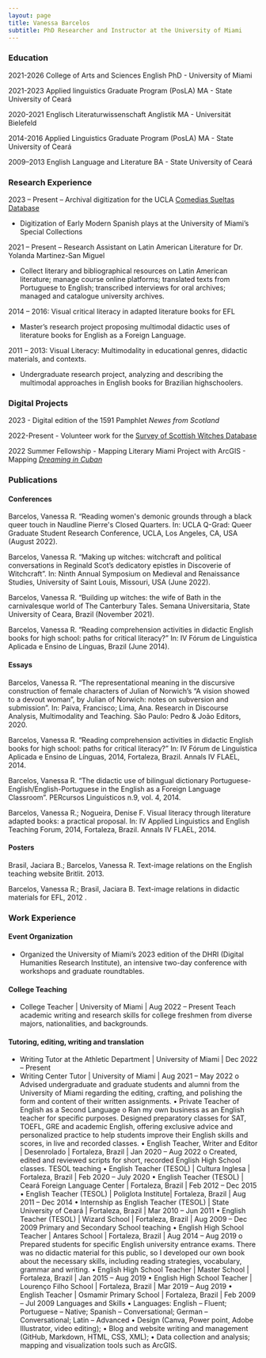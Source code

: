 ```yaml
---
layout: page
title: Vanessa Barcelos
subtitle: PhD Researcher and Instructor at the University of Miami
---
```

### Education

2021-2026 College of Arts and Sciences English PhD - University of Miami

2021-2023 Applied linguistics Graduate Program (PosLA) MA - State University of Ceará

2020-2021 Englisch Literaturwissenschaft Anglistik MA - Universität Bielefeld

2014-2016 Applied Linguistics Graduate Program (PosLA) MA - State University of Ceará

2009–2013 English Language and Literature BA - State University of Ceará

### Research Experience
2023 – Present – Archival digitization for the UCLA [Comedias Sueltas Database](https://www.comediassueltasusa.org/)
- Digitization of Early Modern Spanish plays at the University of Miami’s Special Collections

2021 – Present – Research Assistant on Latin American Literature for Dr. Yolanda Martinez-San Miguel
- Collect literary and bibliographical resources on Latin American literature; manage course online platforms; translated texts from Portuguese to English; transcribed interviews for oral archives; managed and catalogue university archives.

2014 – 2016: Visual critical literacy in adapted literature books for EFL
- Master’s research project proposing multimodal didactic uses of literature books for English as a Foreign Language.

2011 – 2013: Visual Literacy: Multimodality in educational genres, didactic materials, and contexts.
- Undergraduate research project, analyzing and describing the multimodal approaches in English books for Brazilian highschoolers.

### Digital Projects

2023 - Digital edition of the 1591 Pamphlet _Newes from Scotland_

2022-Present - Volunteer work for the [Survey of Scottish Witches Database](https://witches.shca.ed.ac.uk/index.cfm?fuseaction=home.main)

2022 Summer Fellowship - Mapping Literary Miami Project with ArcGIS - Mapping [_Dreaming in Cuban_](https://storymaps.arcgis.com/stories/f82a7f09276f4dbb96b5784bfd5e479d)

### Publications
#### Conferences
Barcelos, Vanessa R. “Reading women's demonic grounds through a black queer touch in Naudline Pierre's Closed Quarters. In: UCLA Q-Grad: Queer Graduate Student Research Conference, UCLA, Los Angeles, CA, USA (August 2022).

Barcelos, Vanessa R. “Making up witches: witchcraft and political conversations in Reginald Scot’s dedicatory epistles in Discoverie of Witchcraft”. In: Ninth Annual Symposium on Medieval and Renaissance Studies, University of Saint Louis, Missouri, USA (June 2022).

Barcelos, Vanessa R. “Building up witches: the wife of Bath in the carnivalesque world of The Canterbury Tales. Semana Universitaria, State University of Ceara, Brazil (November 2021).

Barcelos, Vanessa R. “Reading comprehension activities in didactic English books for high school: paths for critical literacy?” In: IV Fórum de Linguística Aplicada e Ensino de Línguas, Brazil (June 2014).

#### Essays
Barcelos, Vanessa R. “The representational meaning in the discursive construction of female characters of Julian of Norwich’s “A vision showed to a devout woman”, by Julian of Norwich: notes on subversion and submission”. In: Paiva, Francisco; Lima, Ana. Research in Discourse Analysis, Multimodality and Teaching. São Paulo: Pedro & João Editors, 2020.

Barcelos, Vanessa R. “Reading comprehension activities in didactic English books for high school: paths for critical literacy?” In: IV Fórum de Linguística Aplicada e Ensino de Línguas, 2014, Fortaleza, Brazil. Annals IV FLAEL, 2014.

Barcelos, Vanessa R. “The didactic use of bilingual dictionary Portuguese-English/English-Portuguese in the English as a Foreign Language Classroom”. PERcursos Linguísticos n.9, vol. 4, 2014.

Barcelos, Vanessa R.; Nogueira, Denise F. Visual literacy through literature adapted books: a practical proposal. In: IV Applied Linguistics and English Teaching Forum, 2014, Fortaleza, Brazil. Annals IV FLAEL, 2014.


#### Posters

Brasil, Jaciara B.; Barcelos, Vanessa R. Text-image relations on the English teaching website Britlit. 2013.

Barcelos, Vanessa R.; Brasil, Jaciara B. Text-image relations in didactic materials for EFL, 2012 .

### Work Experience

#### Event Organization
- Organized the University of Miami’s 2023 edition of the DHRI (Digital Humanities Research Institute), an intensive two-day conference with workshops and graduate roundtables.

#### College Teaching
- College Teacher | University of Miami | Aug 2022 – Present
Teach academic writing and research skills for college freshmen from diverse majors, nationalities, and backgrounds.

#### Tutoring, editing, writing and translation
- Writing Tutor at the Athletic Department | University of Miami | Dec 2022 – Present
- Writing Center Tutor | University of Miami | Aug 2021 – May 2022
o Advised undergraduate and graduate students and alumni from the University of Miami regarding
the editing, crafting, and polishing the form and content of their written assignments.
• Private Teacher of English as a Second Language
o Ran my own business as an English teacher for specific purposes. Designed preparatory classes for
SAT, TOEFL, GRE and academic English, offering exclusive advice and personalized practice to
help students improve their English skills and scores, in live and recorded classes.
• English Teacher, Writer and Editor | Desenrolado | Fortaleza, Brazil | Jan 2020 – Aug 2022
o Created, edited and reviewed scripts for short, recorded English High School classes.
TESOL teaching
• English Teacher (TESOL) | Cultura Inglesa | Fortaleza, Brazil | Feb 2020 – July 2020
• English Teacher (TESOL) | Ceará Foreign Language Center | Fortaleza, Brazil | Feb 2012 – Dec 2015
• English Teacher (TESOL) | Poliglota Institute| Fortaleza, Brazil | Aug 2011 – Dec 2014
• Internship as English Teacher (TESOL) | State University of Ceará | Fortaleza, Brazil | Mar 2010 – Jun 2011
• English Teacher (TESOL) | Wizard School | Fortaleza, Brazil | Aug 2009 – Dec 2009
Primary and Secondary School teaching
• English High School Teacher | Antares School | Fortaleza, Brazil | Aug 2014 – Aug 2019
o Prepared students for specific English university entrance exams. There was no didactic material
for this public, so I developed our own book about the necessary skills, including reading strategies,
vocabulary, grammar and writing.
• English High School Teacher | Master School | Fortaleza, Brazil | Jan 2015 – Aug 2019
• English High School Teacher | Lourenço Filho School | Fortaleza, Brazil | Mar 2019 – Aug 2019
• English Teacher | Osmamir Primary School | Fortaleza, Brazil | Feb 2009 – Jul 2009
Languages and Skills
• Languages: English – Fluent; Portuguese – Native; Spanish – Conversational; German – Conversational; Latin
– Advanced
• Design (Canva, Power point, Adobe Illustrator, video editing);
• Blog and website writing and management (GitHub, Markdown, HTML, CSS, XML);
• Data collection and analysis; mapping and visualization tools such as ArcGIS.

